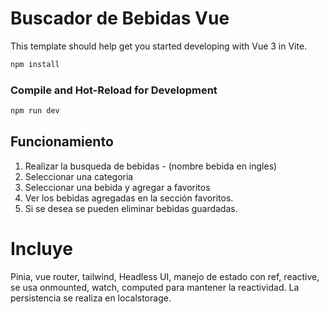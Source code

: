 # Buscador de Bebidas Vue

This template should help get you started developing with Vue 3 in Vite.

```sh
npm install
```
### Compile and Hot-Reload for Development
```sh
npm run dev
```
## Funcionamiento
1. Realizar la busqueda de bebidas - (nombre bebida en ingles)
2. Seleccionar una categoria
3. Seleccionar una bebida y agregar a favoritos
4. Ver los bebidas agregadas en la sección favoritos.
5. Si se desea se pueden eliminar bebidas guardadas.

# Incluye
Pinia, vue router, tailwind, Headless UI, manejo de estado con ref, reactive, se usa onmounted, watch, computed para mantener la reactividad.
La persistencia se realiza en localstorage.
